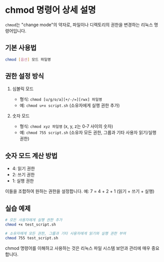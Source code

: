 # chmod 명령어 상세 설명

`chmod`는 "change mode"의 약자로, 파일이나 디렉토리의 권한을 변경하는 리눅스 명령어입니다.

## 기본 사용법

```bash
chmod [옵션] 모드 파일명
```

## 권한 설정 방식

1. 심볼릭 모드
   - 형식: `chmod [u/g/o/a][+/-/=][rwx] 파일명`
   - 예: `chmod u+x script.sh` (소유자에게 실행 권한 추가)

2. 숫자 모드
   - 형식: `chmod xyz 파일명` (x, y, z는 0-7 사이의 숫자)
   - 예: `chmod 755 script.sh` (소유자 모든 권한, 그룹과 기타 사용자 읽기/실행 권한)

## 숫자 모드 계산 방법

- 4: 읽기 권한
- 2: 쓰기 권한
- 1: 실행 권한

이들을 조합하여 원하는 권한을 설정합니다. 
예: 7 = 4 + 2 + 1 (읽기 + 쓰기 + 실행)

## 실습 예제

```bash
# 모든 사용자에게 실행 권한 추가
chmod +x test_script.sh

# 소유자에게 모든 권한, 그룹과 기타 사용자에게 읽기와 실행 권한 부여
chmod 755 test_script.sh
```

chmod 명령어를 이해하고 사용하는 것은 리눅스 파일 시스템 보안과 관리에 매우 중요합니다.